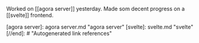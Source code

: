 Worked on [[agora server]] yesterday. Made som decent progress on a [[svelte]] frontend. 

[//begin]: # "Autogenerated link references for markdown compatibility"
[agora server]: agora server.md "agora server"
[svelte]: svelte.md "svelte"
[//end]: # "Autogenerated link references"

